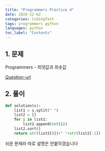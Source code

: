 ```yaml
---
title: "Programmers Practice 4"
date: 2020-12-02
categories: CodingTest
tags: programmers python
languages: python
toc_label: "Contents"
---
```


## 1. 문제
Programmers - 최댓값과 최솟값

[Question-url](https://programmers.co.kr/learn/courses/30/lessons/12939)


## 2. 풀이
```python
def solution(s):
    list1 = s.split(" ")
    list2 = []
    for i in list1:
        list2.append(int(i))
    list2.sort()
    return str(list2[0])+" "+str(list2[-1])
```

쉬운 문제라 따로 설명은 안붙히겠습니다
